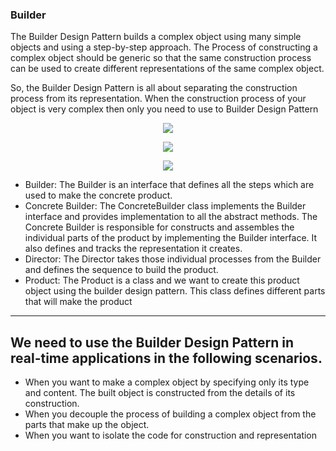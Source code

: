 ﻿### Builder 
The Builder Design Pattern builds a complex object using many simple objects and using a step-by-step approach. The Process of constructing a complex object should be generic so that the same construction process can be used to create different representations of the same complex object.

So, the Builder Design Pattern is all about separating the construction process from its representation. When the construction process of your object is very complex then only you need to use to Builder Design Pattern

<p align="center">
  <img src="http://mokarchi.ir/git/Builder/c-users-pranaya-pictures-understanding-the-builde.png" />
</p>
<p align="center">
  <img src="http://mokarchi.ir/git/Builder/c-users-pranaya-pictures-bilder-design-pattern-re.png" />
</p>
<p align="center">
  <img src="http://mokarchi.ir/git/Builder/Understanding-the-Class-Diagram-of-Builder-Design-Pattern-in-C-768x386.png" />
</p>

* Builder: The Builder is an interface that defines all the steps which are used to make the concrete product. 
* Concrete Builder: The ConcreteBuilder class implements the Builder interface and provides implementation to all the abstract methods. The Concrete Builder is responsible for constructs and assembles the individual parts of the product by implementing the Builder interface. It also defines and tracks the representation it creates.
* Director: The Director takes those individual processes from the Builder and defines the sequence to build the product.
* Product: The Product is a class and we want to create this product object using the builder design pattern. This class defines different parts that will make the product
---
## We need to use the Builder Design Pattern in real-time applications in the following scenarios.
* When you want to make a complex object by specifying only its type and content. The built object is constructed from the details of its construction.
* When you decouple the process of building a complex object from the parts that make up the object.
* When you want to isolate the code for construction and representation
